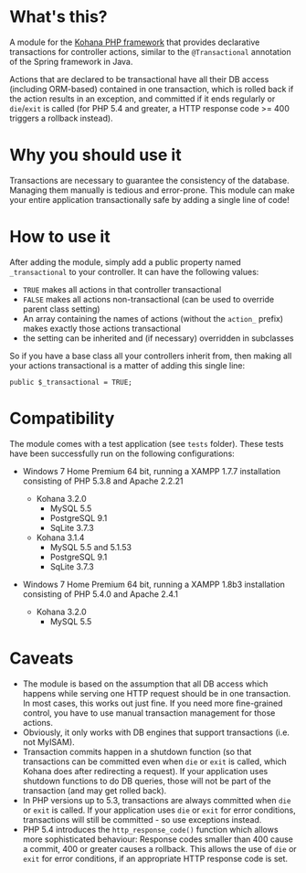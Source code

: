 What's this?
============
A module for the [Kohana PHP framework](http://kohanaframework.org/) that provides declarative transactions for controller actions, similar to the `@Transactional` annotation of the Spring framework in Java.

Actions that are declared to be transactional have all their DB access (including ORM-based) contained in one transaction, which is rolled back if the action results in an exception, and committed if it ends regularly or `die`/`exit` is called (for PHP 5.4 and greater, a HTTP response code >= 400 triggers a rollback instead).

Why you should use it
=====================
Transactions are necessary to guarantee the consistency of the database. Managing them manually is tedious and error-prone. This module can make your entire application transactionally safe by adding a single line of code! 

How to use it
=============
After adding the module, simply add a public property named `_transactional` to your controller. It can have the following values:

* `TRUE` makes all actions in that controller transactional
* `FALSE` makes all actions non-transactional (can be used to override parent class setting)
* An array containing the names of actions (without the `action_` prefix) makes exactly those actions transactional
* the setting can be inherited and (if necessary) overridden in subclasses

So if you have a base class all your controllers inherit from, then making all your actions transactional is a matter of adding this single line:

	public $_transactional = TRUE;

Compatibility
=============
The module comes with a test application (see `tests` folder). These tests have been successfully run on the following configurations:

* Windows 7 Home Premium 64 bit, running a XAMPP 1.7.7 installation consisting of PHP 5.3.8 and Apache 2.2.21
	* Kohana 3.2.0
		* MySQL 5.5
		* PostgreSQL 9.1
		* SqLite 3.7.3
	* Kohana 3.1.4
		* MySQL 5.5 and 5.1.53
		* PostgreSQL 9.1
		* SqLite 3.7.3

* Windows 7 Home Premium 64 bit, running a XAMPP 1.8b3 installation consisting of PHP 5.4.0 and Apache 2.4.1
	* Kohana 3.2.0
		* MySQL 5.5

Caveats
=======
* The module is based on the assumption that all DB access which happens while serving one HTTP request should be in one transaction. In most cases, this works out just fine. If you need more fine-grained control, you have to use manual transaction management for those actions.
* Obviously, it only works with DB engines that support transactions (i.e. not MyISAM).
* Transaction commits happen in a shutdown function (so that transactions can be committed even when `die` or `exit` is called, which Kohana does after redirecting a request). If your application uses shutdown functions to do DB queries, those will not be part of the transaction (and may get rolled back).
* In PHP versions up to 5.3, transactions are always committed when `die` or `exit` is called. If your application uses `die` or `exit` for error conditions, transactions will still be committed - so use exceptions instead.
* PHP 5.4 introduces the `http_response_code()` function which allows more sophisticated behaviour: Response codes smaller than 400 cause a commit, 400 or greater causes a rollback. This allows the use of `die` or `exit` for error conditions, if an appropriate HTTP response code is set.
